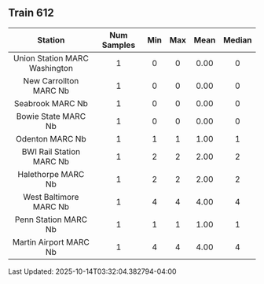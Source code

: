 ## Train 612

| Station | Num Samples | Min | Max | Mean | Median |
| :-----: | :---------: | :-: | :-: | :--: | :----: |
| Union Station MARC Washington | 1 | 0 | 0 | 0.00 | 0 |
| New Carrollton MARC Nb | 1 | 0 | 0 | 0.00 | 0 |
| Seabrook MARC Nb | 1 | 0 | 0 | 0.00 | 0 |
| Bowie State MARC Nb | 1 | 0 | 0 | 0.00 | 0 |
| Odenton MARC Nb | 1 | 1 | 1 | 1.00 | 1 |
| BWI Rail Station MARC Nb | 1 | 2 | 2 | 2.00 | 2 |
| Halethorpe MARC Nb | 1 | 2 | 2 | 2.00 | 2 |
| West Baltimore MARC Nb | 1 | 4 | 4 | 4.00 | 4 |
| Penn Station MARC Nb | 1 | 1 | 1 | 1.00 | 1 |
| Martin Airport MARC Nb | 1 | 4 | 4 | 4.00 | 4 |


Last Updated: 2025-10-14T03:32:04.382794-04:00